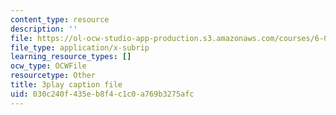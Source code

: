 ```yaml
---
content_type: resource
description: ''
file: https://ol-ocw-studio-app-production.s3.amazonaws.com/courses/6-042j-mathematics-for-computer-science-spring-2015/030c240f435eb8f4c1c0a769b3275afc_D3E5CKebKuQ.srt
file_type: application/x-subrip
learning_resource_types: []
ocw_type: OCWFile
resourcetype: Other
title: 3play caption file
uid: 030c240f-435e-b8f4-c1c0-a769b3275afc
---
```

